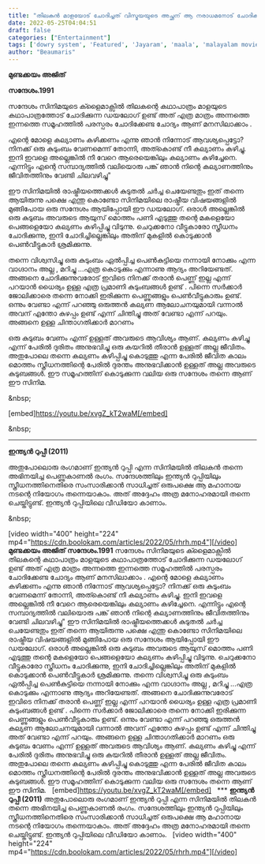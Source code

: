 ```yaml
---
title: "തിലകൻ മാളയോട് ചോദിച്ചത് വിസ്മയയുടെ അച്ഛന് ആ നരാധമനോട് ചോദിക്കാമായിരുന്നു"
date: 2022-05-25T04:04:51
draft: false
categories: ["Entertainment"]
tags: ['dowry system', 'Featured', 'Jayaram', 'maala', 'malayalam movies', 'sreenivasan', 'thilakan']
author: "Beaumaris"
---
```


<strong>മുണ്ടക്കയം അജിത്</strong>

<strong>സന്ദേശം.1991</strong>

സന്ദേശം സിനിമയുടെ ക്ളൈമാക്സിൽ തിലകന്റെ കഥാപാത്രം മാളയുടെ കഥാപാത്രത്തോട് ചോദിക്കുന്ന ഡയലോഗ് ഉണ്ട് അത് എത്ര മാത്രം അന്നത്തെ ഇന്നത്തെ സമൂഹത്തിൽ പരസ്പരം ചോദിക്കേണ്ട ചോദ്യം ആണ് മനസിലാക്കാം .

എന്റെ മോളെ കല്യാണം കഴിക്കണം എന്നു ഞാൻ നിന്നോട് ആവശ്യപ്പെട്ടോ? നിനക്ക് ഒരു കുടുംബം വേണമെന്ന് തോന്നി, അത്കൊണ്ട് നീ കല്യാണം കഴിച്ചു. ഇനി ഇവളെ അല്ലെങ്കിൽ നീ വേറെ ആരെയെങ്കിലും കല്യാണം കഴിച്ചേനെ. എന്നിട്ടും എന്റെ സമ്പാദ്യത്തിൽ വലിയൊരു പങ്ക് ഞാൻ നിന്റെ കല്യാണത്തിനും ജീവിതത്തിനും വേണ്ടി ചിലവഴിച്ചു"

ഈ സിനിമയിൽ രാഷ്ട്രീയത്തെക്കൾ കുടുതൽ ചർച്ച ചെയേണ്ടതും ഇത് തന്നെ ആയിരുന്നു പക്ഷെ എന്തു കൊണ്ടോ സിനിമയിലെ രാഷ്ട്രീയ വിഷയങ്ങളിൽ മുങ്ങിപോയ ഒരു സന്ദേശം ആയിപ്പോയി ഈ ഡയലോഗ്. ഒരാൾ അല്ലെങ്കിൽ ഒരു കുടുബം അവരുടെ ആയുസ് മൊത്തം പണി എടുത്തു തന്റെ മകളെയോ പെങ്ങളെയോ കല്യണം കഴിപ്പിച്ചു വിടുന്നു. ചെറുക്കനോ വീട്ടുകാരോ സ്ത്രീധനം ചോദിക്കുന്നു, ഇനി ചോദിച്ചില്ലെങ്കിലും അതിന് മുകളിൽ കൊടുക്കാൻ പെൺവീട്ടുകാർ ശ്രമിക്കുന്നു.

തന്നെ വിശ്വസിച്ചു ഒരു കുടുംബം ഏൽപ്പിച്ച പെൺകുട്ടിയെ നന്നായി നോക്കും എന്ന വാഗ്ദാനം അല്ല , മറിച്ചു ...എത്ര കൊടുക്കും എന്നാണു ആദ്യം അറിയേണ്ടത്. അങ്ങനെ ചോദിക്കുന്നുവരോട് ഇവിടെ നിനക്ക് തരാൻ പെണ്ണ് ഇല്ല എന്ന് പറയാൻ ധൈര്യം ഉള്ള എത്ര പ്രമാണി കുടുംബങ്ങൾ ഉണ്ട് . പിന്നെ സർക്കാർ ജോലിക്കാരെ തന്നെ നോക്കി ഇരിക്കുന്ന പെണ്ണുങ്ങളും പെൺവീട്ടുകാരും ഉണ്ട്. ഒന്നും വേണ്ടാ എന്ന് പറഞ്ഞു ഒരുത്തൻ കല്യണ ആലോചനയുമായി വന്നാൽ അവന് എന്തോ കുഴപ്പം ഉണ്ട് എന്ന് ചിന്തിച്ചു അത് വേണ്ടാ എന്ന് പറയും. അങ്ങനെ ഉള്ള ചിന്താഗതിക്കാർ മാറണം

ഒരു കുടുബം വേണം എന്ന് ഉള്ളത് അവരുടെ ആവിശ്യം ആണ്. കല്യണം കഴിച്ചു എന്ന് പേരിൽ ദുരിതം അനുഭവിച്ചു ഒരു കയറിൽ തീരാൻ ഉള്ളത് അല്ല ജീവിതം. അതുപോലെ തന്നെ കല്യണം കഴിപ്പിച്ചു കൊടുത്തു എന്ന പേരിൽ ജീവിത കാലം മൊത്തം സ്ത്രീധനത്തിന്റെ പേരിൽ ദുരന്തം അനുഭവിക്കാൻ ഉള്ളത് അല്ല അവരുടെ കുടുബങ്ങൾ. ഈ സമൂഹത്തിന് കൊടുക്കുന്ന വലിയ ഒരു സന്ദേശം തന്നെ ആണ് ഈ സിനിമ.

&amp;nbsp;

[embed]https://youtu.be/xvgZ_kT2waM[/embed]

&amp;nbsp;

***

<strong>ഇന്ത്യൻ റുപ്പീ (2011)</strong>

അതുപോലൊരു രംഗമാണ് ഇന്ത്യൻ റുപ്പി എന്ന സിനിമയിൽ തിലകൻ തന്നെ അഭിനയിച്ച പെണ്ണുകാണൽ രംഗം. സന്ദേശത്തിലും ഇന്ത്യൻ റുപ്പിയിലും സ്ത്രീധനത്തിനെതിരെ സംസാരിക്കാൻ സാധിച്ചത് ഒരുപക്ഷെ ആ മഹാനായ നടന്റെ നിയോഗം തന്നെയാകാം. അത് അദ്ദേഹം അത്ര മനോഹരമായി തന്നെ ചെയ്തിട്ടുണ്ട്. ഇന്ത്യൻ റുപ്പിയിലെ വീഡിയോ കാണാം.

&amp;nbsp;

[video width="400" height="224" mp4="https://cdn.boolokam.com/articles/2022/05/rhrh.mp4"][/video]
**മുണ്ടക്കയം അജിത്** **സന്ദേശം.1991** സന്ദേശം സിനിമയുടെ ക്ളൈമാക്സിൽ തിലകന്റെ കഥാപാത്രം മാളയുടെ കഥാപാത്രത്തോട് ചോദിക്കുന്ന ഡയലോഗ് ഉണ്ട് അത് എത്ര മാത്രം അന്നത്തെ ഇന്നത്തെ സമൂഹത്തിൽ പരസ്പരം ചോദിക്കേണ്ട ചോദ്യം ആണ് മനസിലാക്കാം . എന്റെ മോളെ കല്യാണം കഴിക്കണം എന്നു ഞാൻ നിന്നോട് ആവശ്യപ്പെട്ടോ? നിനക്ക് ഒരു കുടുംബം വേണമെന്ന് തോന്നി, അത്കൊണ്ട് നീ കല്യാണം കഴിച്ചു. ഇനി ഇവളെ അല്ലെങ്കിൽ നീ വേറെ ആരെയെങ്കിലും കല്യാണം കഴിച്ചേനെ. എന്നിട്ടും എന്റെ സമ്പാദ്യത്തിൽ വലിയൊരു പങ്ക് ഞാൻ നിന്റെ കല്യാണത്തിനും ജീവിതത്തിനും വേണ്ടി ചിലവഴിച്ചു" ഈ സിനിമയിൽ രാഷ്ട്രീയത്തെക്കൾ കുടുതൽ ചർച്ച ചെയേണ്ടതും ഇത് തന്നെ ആയിരുന്നു പക്ഷെ എന്തു കൊണ്ടോ സിനിമയിലെ രാഷ്ട്രീയ വിഷയങ്ങളിൽ മുങ്ങിപോയ ഒരു സന്ദേശം ആയിപ്പോയി ഈ ഡയലോഗ്. ഒരാൾ അല്ലെങ്കിൽ ഒരു കുടുബം അവരുടെ ആയുസ് മൊത്തം പണി എടുത്തു തന്റെ മകളെയോ പെങ്ങളെയോ കല്യണം കഴിപ്പിച്ചു വിടുന്നു. ചെറുക്കനോ വീട്ടുകാരോ സ്ത്രീധനം ചോദിക്കുന്നു, ഇനി ചോദിച്ചില്ലെങ്കിലും അതിന് മുകളിൽ കൊടുക്കാൻ പെൺവീട്ടുകാർ ശ്രമിക്കുന്നു. തന്നെ വിശ്വസിച്ചു ഒരു കുടുംബം ഏൽപ്പിച്ച പെൺകുട്ടിയെ നന്നായി നോക്കും എന്ന വാഗ്ദാനം അല്ല , മറിച്ചു ...എത്ര കൊടുക്കും എന്നാണു ആദ്യം അറിയേണ്ടത്. അങ്ങനെ ചോദിക്കുന്നുവരോട് ഇവിടെ നിനക്ക് തരാൻ പെണ്ണ് ഇല്ല എന്ന് പറയാൻ ധൈര്യം ഉള്ള എത്ര പ്രമാണി കുടുംബങ്ങൾ ഉണ്ട് . പിന്നെ സർക്കാർ ജോലിക്കാരെ തന്നെ നോക്കി ഇരിക്കുന്ന പെണ്ണുങ്ങളും പെൺവീട്ടുകാരും ഉണ്ട്. ഒന്നും വേണ്ടാ എന്ന് പറഞ്ഞു ഒരുത്തൻ കല്യണ ആലോചനയുമായി വന്നാൽ അവന് എന്തോ കുഴപ്പം ഉണ്ട് എന്ന് ചിന്തിച്ചു അത് വേണ്ടാ എന്ന് പറയും. അങ്ങനെ ഉള്ള ചിന്താഗതിക്കാർ മാറണം ഒരു കുടുബം വേണം എന്ന് ഉള്ളത് അവരുടെ ആവിശ്യം ആണ്. കല്യണം കഴിച്ചു എന്ന് പേരിൽ ദുരിതം അനുഭവിച്ചു ഒരു കയറിൽ തീരാൻ ഉള്ളത് അല്ല ജീവിതം. അതുപോലെ തന്നെ കല്യണം കഴിപ്പിച്ചു കൊടുത്തു എന്ന പേരിൽ ജീവിത കാലം മൊത്തം സ്ത്രീധനത്തിന്റെ പേരിൽ ദുരന്തം അനുഭവിക്കാൻ ഉള്ളത് അല്ല അവരുടെ കുടുബങ്ങൾ. ഈ സമൂഹത്തിന് കൊടുക്കുന്ന വലിയ ഒരു സന്ദേശം തന്നെ ആണ് ഈ സിനിമ. &nbsp; [embed]https://youtu.be/xvgZ_kT2waM[/embed] &nbsp; *** **ഇന്ത്യൻ റുപ്പീ (2011)** അതുപോലൊരു രംഗമാണ് ഇന്ത്യൻ റുപ്പി എന്ന സിനിമയിൽ തിലകൻ തന്നെ അഭിനയിച്ച പെണ്ണുകാണൽ രംഗം. സന്ദേശത്തിലും ഇന്ത്യൻ റുപ്പിയിലും സ്ത്രീധനത്തിനെതിരെ സംസാരിക്കാൻ സാധിച്ചത് ഒരുപക്ഷെ ആ മഹാനായ നടന്റെ നിയോഗം തന്നെയാകാം. അത് അദ്ദേഹം അത്ര മനോഹരമായി തന്നെ ചെയ്തിട്ടുണ്ട്. ഇന്ത്യൻ റുപ്പിയിലെ വീഡിയോ കാണാം. &nbsp; [video width="400" height="224" mp4="https://cdn.boolokam.com/articles/2022/05/rhrh.mp4"][/video]

